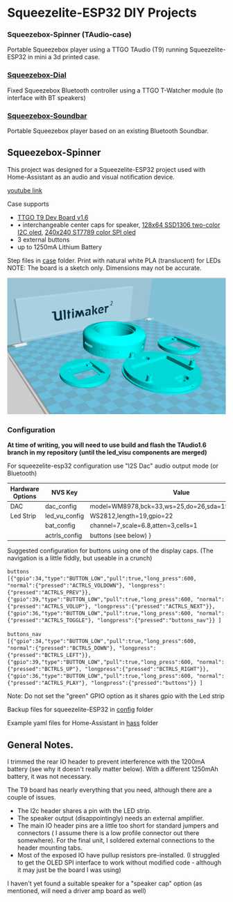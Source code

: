 # Squeezelite-ESP32 DIY Projects

### Squeezebox-Spinner (TAudio-case) 
Portable Squeezebox player using a TTGO TAudio (T9) running Squeezelite-ESP32 in mini a 3d printed case.

### [Squeezebox-Dial](/twatcher-dial)
Fixed Squeezebox Bluetooth controller using a TTGO T-Watcher module (to interface with BT speakers)

### [Squeezebox-Soundbar](/bluetooth-soundbar)
Portable Squeezebox player based on an existing Bluetooth Soundbar.

## Squeezebox-Spinner
This project was designed for a Squeezelite-ESP32 project used with Home-Assistant as an audio and visual notification device.

[youtube link](https://youtu.be/1PFEcQugR4s)

Case supports
- [TTGO T9 Dev Board v1.6](http://www.lilygo.cn/prod_view.aspx?TypeId=50033&Id=1104&FId=t3:50033:3)
- •	interchangeable center caps for speaker, [128x64 SSD1306 two-color I2C oled](https://www.amazon.com/gp/product/B072Q2X2LL), [240x240 ST7789 color SPI oled](https://www.amazon.com/gp/product/B08FB77YY2)
- 3 external buttons
- up to 1250mA Lithium Battery

Step files in [case](case/) folder.  Print with natural white PLA (translucent) for LEDs
NOTE:  The board is a sketch only.  Dimensions may not be accurate.

![Case Model](case/t_player.png)

### Configuration
**At time of writing, you will need to use build and flash the TAudio1.6 branch in my repository (until the led_visu components are merged)**

For squeezelite-esp32 configuration use "I2S Dac" audio output mode (or Bluetooth)

| Hardware Options | NVS Key | Value |
|----------------------|-------------|-------------------------------------------------------------------|
| DAC | dac_config | model=WM8978,bck=33,ws=25,do=26,sda=19,scl=18,i2c=26 |
| Led Strip | led_vu_config | WS2812,length=19,gpio=22 |
| | bat_config | channel=7,scale=6.8,atten=3,cells=1 |
| | actrls_config | buttons (see below) }

Suggested configuration for buttons using one of the display caps.  (The navigation is a little fiddly, but useable in a crunch)
```
buttons 
[{"gpio":34,"type":"BUTTON_LOW","pull":true,"long_press":600, "normal":{"pressed":"ACTRLS_VOLDOWN"}, "longpress":{"pressed":"ACTRLS_PREV"}},  {"gpio":39,"type":"BUTTON_LOW","pull":true,"long_press":600, "normal":{"pressed":"ACTRLS_VOLUP"}, "longpress":{"pressed":"ACTRLS_NEXT"}},  {"gpio":36,"type":"BUTTON_LOW","pull":true,"long_press":600, "normal":{"pressed":"ACTRLS_TOGGLE"}, "longpress":{"pressed":"buttons_nav"}} ]

buttons_nav
[{"gpio":34,"type":"BUTTON_LOW","pull":true,"long_press":600, "normal":{"pressed":"BCTRLS_DOWN"}, "longpress":{"pressed":"BCTRLS_LEFT"}},  {"gpio":39,"type":"BUTTON_LOW","pull":true,"long_press":600, "normal":{"pressed":"BCTRLS_UP"}, "longpress":{"pressed":"BCTRLS_RIGHT"}},  {"gpio":36,"type":"BUTTON_LOW","pull":true,"long_press":600, "normal":{"pressed":"ACTRLS_PLAY"}, "longpress":{"pressed":"buttons"}} ]
```
Note: Do not set the "green" GPIO option as it shares gpio with the Led strip

Backup files for squeezelite-ESP32 in [config](config/) folder

Example yaml files for Home-Assistant in [hass](hass/) folder

## General Notes.
I trimmed the rear IO header to prevent interference with the 1200mA battery (see why it doesn't really matter below).  With a different 1250mAh battery, it was not necessary. 

The T9 board has nearly everything that you need, although there are a couple of issues.
- The I2c header shares a pin with the LED strip.
- The speaker output (disappointingly) needs an external amplifier.    
-  The main IO header pins are a little too short for standard jumpers and connectors ( I assume there is a low profile connector out there somewhere). For the final unit, I soldered  external connections to the header mounting tabs.
-  Most of the exposed IO have pullup resistors pre-installed. (I struggled to get the OLED SPI interface to work without modified code - although it may just be the board I was using)

I haven't yet found a suitable speaker for a "speaker cap" option (as mentioned, will need a driver amp board as well)


